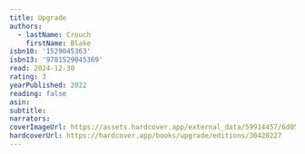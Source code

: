 ```yaml
---
title: Upgrade
authors:
  - lastName: Crouch
    firstName: Blake
isbn10: '1529045363'
isbn13: '9781529045369'
read: 2024-12-30
rating: 3
yearPublished: 2022
reading: false
asin:
subtitle:
narrators:
coverImageUrl: https://assets.hardcover.app/external_data/59914457/6d05bef9020342f3438d865b650b76f4989b8408.jpeg
hardcoverUrl: https://hardcover.app/books/upgrade/editions/30420227
---
```


